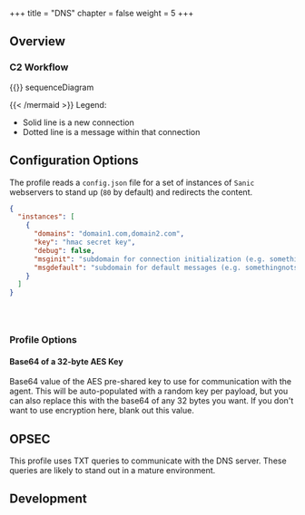 +++
title = "DNS"
chapter = false
weight = 5
+++

## Overview



### C2 Workflow
{{<mermaid>}}
sequenceDiagram
    
  
{{< /mermaid >}}
Legend:

- Solid line is a new connection
- Dotted line is a message within that connection

## Configuration Options
The profile reads a `config.json` file for a set of instances of `Sanic` webservers to stand up (`80` by default) and redirects the content.

```JSON
{
  "instances": [
    {
      "domains": "domain1.com,domain2.com",
      "key": "hmac secret key",
      "debug": false,
      "msginit": "subdomain for connection initialization (e.g. somethingnotsuspicious1)",
      "msgdefault": "subdomain for default messages (e.g. somethingnotsuspicious2)"
    }
  ]
}


```



```

  
```


### Profile Options
#### Base64 of a 32-byte AES Key
Base64 value of the AES pre-shared key to use for communication with the agent. This will be auto-populated with a random key per payload, but you can also replace this with the base64 of any 32 bytes you want. If you don't want to use encryption here, blank out this value.


## OPSEC

This profile uses TXT queries to communicate with the DNS server. These queries are likely to stand out in a mature environment.
  
## Development


